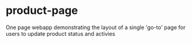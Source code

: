 # product-page
One page webapp demonstrating the layout of a single 'go-to' page for users to update product status and activies
